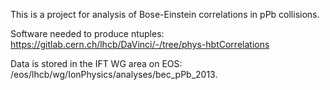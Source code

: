 This is a project for analysis of Bose-Einstein correlations in pPb collisions.

Software needed to produce ntuples:
https://gitlab.cern.ch/lhcb/DaVinci/-/tree/phys-hbtCorrelations

Data is stored in the IFT WG area on EOS:
/eos/lhcb/wg/IonPhysics/analyses/bec_pPb_2013.